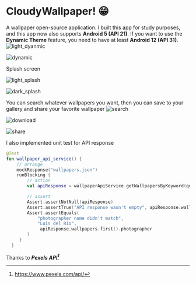 # CloudyWallpaper! 😁
A wallpaper open-source application. I built this app for study purposes, and this app now also supports **Android 5 (API 21)**. 
If you want to use the **Dynamic Theme** feature, you need to have at least **Android 12 (API 31)**.
![light_dyanmic](https://user-images.githubusercontent.com/68740152/175291642-7d4674a1-44b4-4f3d-ad90-4b8aab73de5a.jpeg)

![dynamic](https://user-images.githubusercontent.com/68740152/175291780-66c6689a-face-486f-951f-88bca930b808.jpeg)

Splash screen


![light_splash](https://user-images.githubusercontent.com/68740152/175305217-3f992876-6728-43ab-b047-ad0cb8326d8b.jpeg)

![dark_splash](https://user-images.githubusercontent.com/68740152/175305247-43a5e2cd-0c47-4694-9a73-5915de9b13a5.jpeg)

You can search whatever wallpapers you want, then you can save to your gallery and share your favorite wallpaper
![search](https://user-images.githubusercontent.com/68740152/175292848-7238e521-bbcc-4a98-9d3f-fbb9c4c73a42.jpeg)

![download](https://user-images.githubusercontent.com/68740152/175293725-310a4027-6fbd-4534-8b3a-f82c52adb839.jpeg)

![share](https://user-images.githubusercontent.com/68740152/175293804-dcc3b2af-4ba1-4a9f-8fca-b1ab8516d73c.jpeg)

I also implemented unit test for API response
``` kotlin
@Test
fun wallpaper_api_service() {
    // arrange
    mockResponse("wallpapers.json")
    runBlocking {
        // action
        val apiResponse = wallpaperApiService.getWallpapersByKeyword(query, perPage)

        // assert
        Assert.assertNotNull(apiResponse)
        Assert.assertTrue("API response wasn't empty", apiResponse.wallpapers.isNotEmpty())
        Assert.assertEquals(
            "photographer name didn't match",
            "Luis del Río",
             apiResponse.wallpapers.first().photographer
        )
     }
  }
``` 

Thanks to ***Pexels API[^1]***

[^1]: https://www.pexels.com/api/

